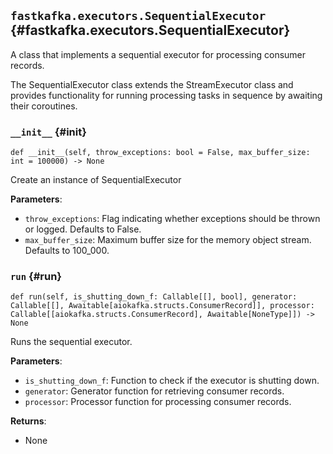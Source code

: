 ## `fastkafka.executors.SequentialExecutor` {#fastkafka.executors.SequentialExecutor}


A class that implements a sequential executor for processing consumer records.

The SequentialExecutor class extends the StreamExecutor class and provides functionality
for running processing tasks in sequence by awaiting their coroutines.

### `__init__` {#init}

`def __init__(self, throw_exceptions: bool = False, max_buffer_size: int = 100000) -> None`

Create an instance of SequentialExecutor

**Parameters**:
- `throw_exceptions`: Flag indicating whether exceptions should be thrown or logged.
Defaults to False.
- `max_buffer_size`: Maximum buffer size for the memory object stream.
Defaults to 100_000.

### `run` {#run}

`def run(self, is_shutting_down_f: Callable[[], bool], generator: Callable[[], Awaitable[aiokafka.structs.ConsumerRecord]], processor: Callable[[aiokafka.structs.ConsumerRecord], Awaitable[NoneType]]) -> None`

Runs the sequential executor.

**Parameters**:
- `is_shutting_down_f`: Function to check if the executor is shutting down.
- `generator`: Generator function for retrieving consumer records.
- `processor`: Processor function for processing consumer records.

**Returns**:
- None


